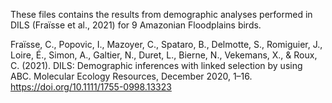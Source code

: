 These files contains the results from demographic analyses performed in DILS (Fraïsse et al., 2021)⁠ for 9 Amazonian Floodplains birds. 

Fraïsse, C., Popovic, I., Mazoyer, C., Spataro, B., Delmotte, S., Romiguier, J., Loire, É., Simon, A., Galtier, N., Duret, L., Bierne, N., Vekemans, X., & Roux, C. (2021). DILS: Demographic inferences with linked selection by using ABC. Molecular Ecology Resources, December 2020, 1–16. https://doi.org/10.1111/1755-0998.13323
